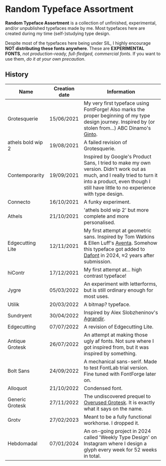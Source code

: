 # Random Typeface Assortment

**Random Typeface Assortment** is a collection of unfinished, experimental, and/or unpublished typefaces made by me. Most typefaces here are created during my time (self-)studying type design.

Despite most of the typefaces here being under SIL, I highly encourage **NOT distributing these fonts anywhere**. These are **EXPERIMENTAL FONTS**, _not production-ready, full-fledged, commercial fonts_. If you want to use them, *do it at your own precaution*.

## History

| Name | Creation date | Information |
| --- | :---: | --- |
| Grotesquerie | 15/06/2021 | My very first typeface using FontForge! Also marks the proper beginning of my type design journey. Inspired by (or stolen from...) ABC Dinamo's [Ginto](https://abcdinamo.com/typefaces/ginto). |
| athels bold wip 2 | 19/08/2021 | A failed revision of Grotesquerie. |
| Contemporarity | 19/09/2021 | Inspired by Google's Product Sans, I tried to make my own version. Didn't work out as much, and I really tried to turn it into a product, even though I still have little to no experience with type design. |
| Connecto | 16/10/2021 | A funky experiment. |
| Athels | 21/10/2021 | 'athels bold wip 2' but more complete and more personalised. |
| Edgecutting Lite | 12/11/2021 | My first attempt at geometric sans. Inspired by Tom Watkins & Ellen Luff's [Aventa](https://www.behance.net/gallery/95404013/Aventa-Variable-Typeface). Somehow this typeface got added to [Dafont](https://www.dafont.com/edgecutting.font) in 2024, ≈2 years after submission. |
| hiContr | 17/12/2021 | My first attempt at... high contrast typeface! |
| Jygre | 05/03/2022 | An experiment with letterforms, but is still ordinary enough for most uses. |
| Utilik | 20/03/2022 | A bitmap? typeface. |
| Sundryent | 30/04/2022 | Inspired by Alex Slobzheninov's [Agrandir](https://pangrampangram.com/products/agrandir). |
| Edgecutting | 07/07/2022 | A revision of Edgecutting Lite. |
| Antique Grotesk | 26/07/2022 | An attempt at making those ugly af fonts. Not sure where I got inspired from, but it was inspired by something. |
| Bolt Sans | 24/09/2022 | A mechanical sans-serif. Made to test FontLab trial version. Fine tuned with FontForge later on. |
| Alloquot | 21/10/2022 | Condensed font. |
| Generic Grotesk | 27/11/2022 | The undiscovered prequel to [Overused Grotesk](https://github.com/RandomMaerks/Overused-Grotesk). It is exactly what it says on the name. |
| Grotv | 27/02/2023 | Meant to be a fully functional workhorse. I dropped it. |
| Hebdomadal | 07/01/2024 | An on-going project in 2024 called 'Weekly Type Design' on Instagram where I design a glyph every week for 52 weeks in total. |
